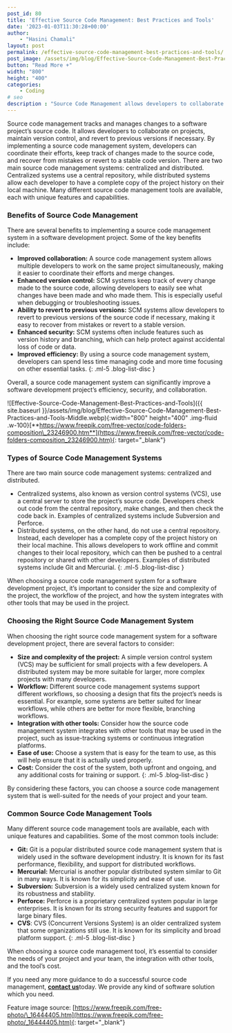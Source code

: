 ```yaml
---
post_id: 80
title: 'Effective Source Code Management: Best Practices and Tools'
date: '2023-01-03T11:30:28+00:00'
author:
    - "Hasini Chamali"
layout: post
permalink: /effective-source-code-management-best-practices-and-tools/
post_image: /assets/img/blog/Effective-Source-Code-Management-Best-Practices-and-Tools-post-image.webp
button: "Read More +"
width: "800"
height: "400"
categories:
    - Coding
# seo
description : "Source Code Management allows developers to collaborate on projects, maintain version control, and revert to previous versions if necessary."
---
```


Source code management tracks and manages changes to a software project’s source code. It allows developers to collaborate on projects, maintain version control, and revert to previous versions if necessary. By implementing a source code management system, developers can coordinate their efforts, keep track of changes made to the source code, and recover from mistakes or revert to a stable code version. There are two main source code management systems: centralized and distributed. Centralized systems use a central repository, while distributed systems allow each developer to have a complete copy of the project history on their local machine. Many different source code management tools are available, each with unique features and capabilities.

### **Benefits of Source Code Management**

There are several benefits to implementing a source code management system in a software development project. Some of the key benefits include:

- **Improved collaboration:** A source code management system allows multiple developers to work on the same project simultaneously, making it easier to coordinate their efforts and merge changes.
- **Enhanced version control:** SCM systems keep track of every change made to the source code, allowing developers to easily see what changes have been made and who made them. This is especially useful when debugging or troubleshooting issues.
- **Ability to revert to previous versions:** SCM systems allow developers to revert to previous versions of the source code if necessary, making it easy to recover from mistakes or revert to a stable version.
- **Enhanced security:** SCM systems often include features such as version history and branching, which can help protect against accidental loss of code or data.
- **Improved efficiency:** By using a source code management system, developers can spend less time managing code and more time focusing on other essential tasks.
{: .ml-5 .blog-list-disc }

Overall, a source code management system can significantly improve a software development project’s efficiency, security, and collaboration.

![Effective-Source-Code-Management-Best-Practices-and-Tools]({{ site.baseurl }}/assets/img/blog/Effective-Source-Code-Management-Best-Practices-and-Tools-Middle.webp){:width="800" height="400" .img-fluid .w-100}[**https://www.freepik.com/free-vector/code-folders-composition\_23246900.htm**](https://www.freepik.com/free-vector/code-folders-composition_23246900.htm){: target="_blank"}

### **Types of Source Code Management Systems**

There are two main source code management systems: centralized and distributed.

- Centralized systems, also known as version control systems (VCS), use a central server to store the project’s source code. Developers check out code from the central repository, make changes, and then check the code back in. Examples of centralized systems include Subversion and Perforce.
- Distributed systems, on the other hand, do not use a central repository. Instead, each developer has a complete copy of the project history on their local machine. This allows developers to work offline and commit changes to their local repository, which can then be pushed to a central repository or shared with other developers. Examples of distributed systems include Git and Mercurial.
{: .ml-5 .blog-list-disc }

When choosing a source code management system for a software development project, it’s important to consider the size and complexity of the project, the workflow of the project, and how the system integrates with other tools that may be used in the project.

### **Choosing the Right Source Code Management System**

When choosing the right source code management system for a software development project, there are several factors to consider:

- **Size and complexity of the project:** A simple version control system (VCS) may be sufficient for small projects with a few developers. A distributed system may be more suitable for larger, more complex projects with many developers.
- **Workflow:** Different source code management systems support different workflows, so choosing a design that fits the project’s needs is essential. For example, some systems are better suited for linear workflows, while others are better for more flexible, branching workflows.
- **Integration with other tools:** Consider how the source code management system integrates with other tools that may be used in the project, such as issue-tracking systems or continuous integration platforms.
- **Ease of use:** Choose a system that is easy for the team to use, as this will help ensure that it is actually used properly.
- **Cost:** Consider the cost of the system, both upfront and ongoing, and any additional costs for training or support.
{: .ml-5 .blog-list-disc }

By considering these factors, you can choose a source code management system that is well-suited for the needs of your project and your team.

### **Common Source Code Management Tools**

Many different source code management tools are available, each with unique features and capabilities. Some of the most common tools include:

- **Git:** Git is a popular distributed source code management system that is widely used in the software development industry. It is known for its fast performance, flexibility, and support for distributed workflows.
- **Mercurial:** Mercurial is another popular distributed system similar to Git in many ways. It is known for its simplicity and ease of use.
- **Subversion:** Subversion is a widely used centralized system known for its robustness and stability.
- **Perforce:** Perforce is a proprietary centralized system popular in large enterprises. It is known for its strong security features and support for large binary files.
- **CVS**: CVS (Concurrent Versions System) is an older centralized system that some organizations still use. It is known for its simplicity and broad platform support.
{: .ml-5 .blog-list-disc }

When choosing a source code management tool, it’s essential to consider the needs of your project and your team, the integration with other tools, and the tool’s cost.

If you need any more guidance to do a successful source code management, [**contact us**]({{sitw.baseurl}}/contact/)today. We provide any kind of software solution which you need.

Feature image source: [https://www.freepik.com/free-photo/\_16444405.htm](https://www.freepik.com/free-photo/_16444405.htm){: target="_blank"}
